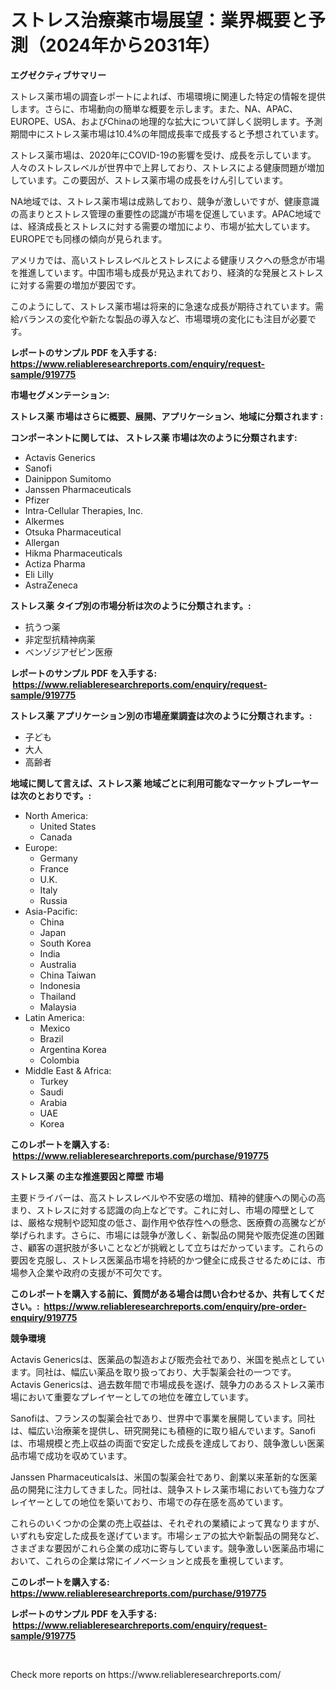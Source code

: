 <p><h1>ストレス治療薬市場展望：業界概要と予測（2024年から2031年）</h1></p><p><strong>エグゼクティブサマリー</strong></p>
<p><p>ストレス薬市場の調査レポートによれば、市場環境に関連した特定の情報を提供します。さらに、市場動向の簡単な概要を示します。また、NA、APAC、EUROPE、USA、およびChinaの地理的な拡大について詳しく説明します。予測期間中にストレス薬市場は10.4%の年間成長率で成長すると予想されています。</p><p>ストレス薬市場は、2020年にCOVID-19の影響を受け、成長を示しています。人々のストレスレベルが世界中で上昇しており、ストレスによる健康問題が増加しています。この要因が、ストレス薬市場の成長をけん引しています。</p><p>NA地域では、ストレス薬市場は成熟しており、競争が激しいですが、健康意識の高まりとストレス管理の重要性の認識が市場を促進しています。APAC地域では、経済成長とストレスに対する需要の増加により、市場が拡大しています。EUROPEでも同様の傾向が見られます。</p><p>アメリカでは、高いストレスレベルとストレスによる健康リスクへの懸念が市場を推進しています。中国市場も成長が見込まれており、経済的な発展とストレスに対する需要の増加が要因です。</p><p>このようにして、ストレス薬市場は将来的に急速な成長が期待されています。需給バランスの変化や新たな製品の導入など、市場環境の変化にも注目が必要です。</p></p>
<p><strong>レポートのサンプル PDF を入手する: <a href="https://www.reliableresearchreports.com/enquiry/request-sample/919775">https://www.reliableresearchreports.com/enquiry/request-sample/919775</a></strong></p>
<p><strong>市場セグメンテーション:</strong></p>
<p><strong> ストレス薬 市場はさらに概要、展開、アプリケーション、地域に分類されます :</strong></p>
<p><strong>コンポーネントに関しては、 ストレス薬 市場は次のように分類されます: &nbsp;</strong></p>
<p><ul><li>Actavis Generics</li><li>Sanofi</li><li>Dainippon Sumitomo</li><li>Janssen Pharmaceuticals</li><li>Pfizer</li><li>Intra-Cellular Therapies, Inc.</li><li>Alkermes</li><li>Otsuka Pharmaceutical</li><li>Allergan</li><li>Hikma Pharmaceuticals</li><li>Actiza Pharma</li><li>Eli Lilly</li><li>AstraZeneca</li></ul></p>
<p><strong> ストレス薬 タイプ別の市場分析は次のように分類されます。:</strong></p>
<p><ul><li>抗うつ薬</li><li>非定型抗精神病薬</li><li>ベンゾジアゼピン医療</li></ul></p>
<p><strong>レポートのサンプル PDF を入手する: &nbsp;<a href="https://www.reliableresearchreports.com/enquiry/request-sample/919775">https://www.reliableresearchreports.com/enquiry/request-sample/919775</a></strong></p>
<p><strong> ストレス薬 アプリケーション別の市場産業調査は次のように分類されます。:</strong></p>
<p><ul><li>子ども</li><li>大人</li><li>高齢者</li></ul></p>
<p><strong>地域に関して言えば、ストレス薬 地域ごとに利用可能なマーケットプレーヤーは次のとおりです。:</strong></p>
<p><ul>
    <li>
        North America:
        <ul>
            <li>United States</li>
            <li>Canada</li>
        </ul>
    </li>
    <li>
        Europe:
        <ul>
            <li>Germany</li>
            <li>France</li>
            <li>U.K.</li>
            <li>Italy</li>
            <li>Russia</li>
        </ul>
    </li>
    <li>
        Asia-Pacific:
        <ul>
            <li>China</li>
            <li>Japan</li>
            <li>South Korea</li>
            <li>India</li>
            <li>Australia</li>
            <li>China Taiwan</li>
            <li>Indonesia</li>
            <li>Thailand</li>
            <li>Malaysia</li>
        </ul>
    </li>
    <li>
        Latin America:
        <ul>
            <li>Mexico</li>
            <li>Brazil</li>
            <li>Argentina Korea</li>
            <li>Colombia</li>
        </ul>
    </li>
    <li>
        Middle East & Africa:
        <ul>
            <li>Turkey</li>
            <li>Saudi</li>
            <li>Arabia</li>
            <li>UAE</li>
            <li>Korea</li>
        </ul>
    </li>
    </ul></p>
<p><strong>このレポートを購入する: &nbsp;<a href="https://www.reliableresearchreports.com/purchase/919775">https://www.reliableresearchreports.com/purchase/919775</a></strong></p>
<p><strong>ストレス薬 の主な推進要因と障壁 市場</strong></p>
<p><p>主要ドライバーは、高ストレスレベルや不安感の増加、精神的健康への関心の高まり、ストレスに対する認識の向上などです。これに対し、市場の障壁としては、厳格な規制や認知度の低さ、副作用や依存性への懸念、医療費の高騰などが挙げられます。さらに、市場には競争が激しく、新製品の開発や販売促進の困難さ、顧客の選択肢が多いことなどが挑戦として立ちはだかっています。これらの要因を克服し、ストレス医薬品市場を持続的かつ健全に成長させるためには、市場参入企業や政府の支援が不可欠です。</p></p>
<p><strong>このレポートを購入する前に、質問がある場合は問い合わせるか、共有してください。:&nbsp; <a href="https://www.reliableresearchreports.com/enquiry/pre-order-enquiry/919775">https://www.reliableresearchreports.com/enquiry/pre-order-enquiry/919775</a></strong></p>
<p><strong>競争環境</strong></p>
<p><p>Actavis Genericsは、医薬品の製造および販売会社であり、米国を拠点としています。同社は、幅広い薬品を取り扱っており、大手製薬会社の一つです。Actavis Genericsは、過去数年間で市場成長を遂げ、競争力のあるストレス薬市場において重要なプレイヤーとしての地位を確立しています。</p><p>Sanofiは、フランスの製薬会社であり、世界中で事業を展開しています。同社は、幅広い治療薬を提供し、研究開発にも積極的に取り組んでいます。Sanofiは、市場規模と売上収益の両面で安定した成長を達成しており、競争激しい医薬品市場で成功を収めています。</p><p>Janssen Pharmaceuticalsは、米国の製薬会社であり、創業以来革新的な医薬品の開発に注力してきました。同社は、競争ストレス薬市場においても強力なプレイヤーとしての地位を築いており、市場での存在感を高めています。</p><p>これらのいくつかの企業の売上収益は、それぞれの業績によって異なりますが、いずれも安定した成長を遂げています。市場シェアの拡大や新製品の開発など、さまざまな要因がこれら企業の成功に寄与しています。競争激しい医薬品市場において、これらの企業は常にイノベーションと成長を重視しています。</p></p>
<p><strong>このレポートを購入する: &nbsp; <a href="https://www.reliableresearchreports.com/purchase/919775">https://www.reliableresearchreports.com/purchase/919775</a></strong></p>
<p><strong>レポートのサンプル PDF を入手する: &nbsp;<a href="https://www.reliableresearchreports.com/enquiry/request-sample/919775">https://www.reliableresearchreports.com/enquiry/request-sample/919775</a></strong><strong></strong></p>
<p>&nbsp;</p>
<p>Check more reports on https://www.reliableresearchreports.com/</p>